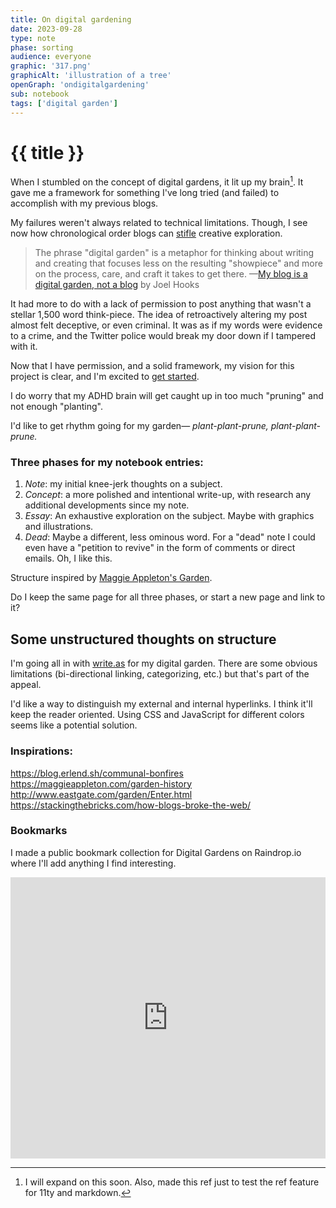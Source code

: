 ```yaml
---
title: On digital gardening
date: 2023-09-28
type: note
phase: sorting
audience: everyone
graphic: '317.png'
graphicAlt: 'illustration of a tree'
openGraph: 'ondigitalgardening'
sub: notebook
tags: ['digital garden']
---
```


# {{ title }}

When I stumbled on the concept of digital gardens, it lit up my brain[^1]. It gave me a framework for something I've long tried (and failed) to accomplish with my previous blogs.


My failures weren't always related to technical limitations. Though, I see now how chronological order blogs can [stifle](https://stackingthebricks.com/how-blogs-broke-the-web/) creative exploration. 

> The phrase "digital garden" is a metaphor for thinking about writing and creating that focuses less on the resulting "showpiece" and more on the process, care, and craft it takes to get there.
—[My blog is a digital garden, not a blog](https://joelhooks.com/digital-garden) by Joel Hooks

It had more to do with a lack of permission to post anything that wasn't a stellar 1,500 word think-piece. The idea of retroactively altering my post almost felt deceptive, or even criminal. It was as if my words were evidence to a crime, and the Twitter police would break my door down if I tampered with it. 

Now that I have permission, and a solid framework, my vision for this project is clear, and I'm excited to [get started](https://fromjason.xyz).

I do worry that my ADHD brain will get caught up in too much "pruning" and not enough "planting". 

I'd like to get rhythm going for my garden— *plant-plant-prune, plant-plant-prune.*

### Three phases for my notebook entries:

1. *Note*: my initial knee-jerk thoughts on a subject. 
2. *Concept*: a more polished and intentional write-up, with research any additional developments since my note. 
3. *Essay*: An exhaustive exploration on the subject. Maybe with graphics and illustrations. 
4. *Dead*: Maybe a different, less ominous word. For a "dead" note I could even have a "petition to revive" in the form of comments or direct emails. Oh, I like this. 

Structure inspired by [Maggie Appleton's Garden](https://maggieappleton.com/garden-history). 

Do I keep the same page for all three phases, or start a new page and link to it? 


## Some unstructured thoughts on structure

I'm going all in with [write.as](https://write.as/about) for my digital garden. There are some obvious limitations (bi-directional linking, categorizing, etc.) but that's part of the appeal. 

I'd like a way to distinguish my external and internal hyperlinks. I think it'll keep the reader oriented. Using CSS and JavaScript for different colors seems like a potential solution. 

[^1]: I will expand on this soon. Also, made this ref just to test the ref feature for 11ty and markdown.

### Inspirations:

https://blog.erlend.sh/communal-bonfires
https://maggieappleton.com/garden-history
http://www.eastgate.com/garden/Enter.html
https://stackingthebricks.com/how-blogs-broke-the-web/


### Bookmarks
I made a public bookmark collection for Digital Gardens on Raindrop.io where I'll add anything I find interesting. 

<iframe style="border: 0; width: 100%; height: 450px;" allowfullscreen frameborder="0" src="https://raindrop.io/JayVee/digital-gardens-38012410/embed"></iframe>

